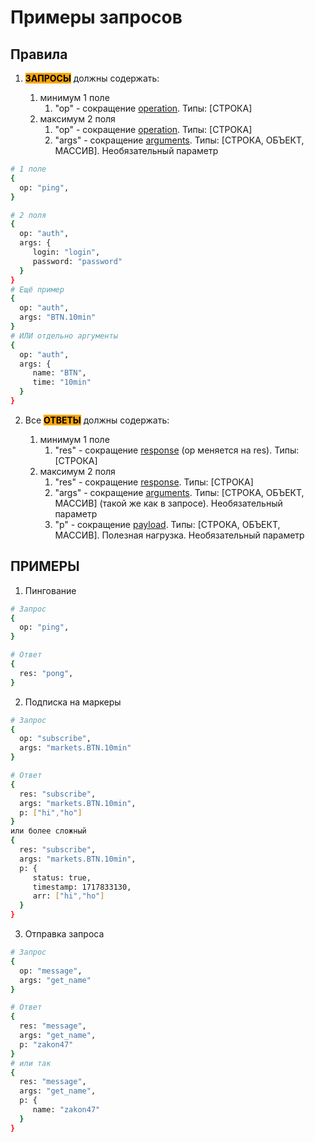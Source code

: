 # Примеры запросов

## Правила

1. <b class="pick">ЗАПРОСЫ</b> должны содержать:

	1. минимум 1 поле
		1. "op" - сокращение <u>operation</u>. Типы: [СТРОКА]
	2. максимум 2 поля
		1. "op" - сокращение <u>operation</u>. Типы: [СТРОКА]
		2. "args" - сокращение <u>arguments</u>. Типы: [СТРОКА, ОБЪЕКТ, МАССИВ]. Необязательный параметр

```bash 
# 1 поле
{
  op: "ping",
}

# 2 поля
{
  op: "auth",
  args: {
     login: "login",
     password: "password"
  }
}
# Ещё пример
{
  op: "auth",
  args: "BTN.10min"
}
# ИЛИ отдельно аргументы
{
  op: "auth",
  args: {
     name: "BTN",
     time: "10min"
  }
}
```

2. Все <b class="pick">ОТВЕТЫ</b> должны содержать:

	1. минимум 1 поле
		1. "res" - сокращение <u>response</u> (op меняется на res). Типы: [СТРОКА]
	2. максимум 2 поля
		1. "res" - сокращение <u>response</u>. Типы: [СТРОКА]
		2. "args" - сокращение <u>arguments</u>. Типы: [СТРОКА, ОБЪЕКТ, МАССИВ] (такой же как в запросе). Необязательный параметр
		2. "p" - сокращение <u>payload</u>. Типы: [СТРОКА, ОБЪЕКТ, МАССИВ]. Полезная нагрузка. Необязательный параметр

## ПРИМЕРЫ

1. Пингование

```bash
# Запрос
{
  op: "ping",
}

# Ответ
{
  res: "pong",
}
```

2. Подписка на маркеры

```bash
# Запрос
{
  op: "subscribe",
  args: "markets.BTN.10min"
}

# Ответ
{
  res: "subscribe",
  args: "markets.BTN.10min",
  p: ["hi","ho"]
}
или более сложный
{
  res: "subscribe",
  args: "markets.BTN.10min",
  p: {
     status: true,
     timestamp: 1717833130,
     arr: ["hi","ho"]
  }
}
```

3. Отправка запроса

```bash
# Запрос
{
  op: "message",
  args: "get_name"
}

# Ответ
{
  res: "message",
  args: "get_name",
  p: "zakon47"
}
# или так
{
  res: "message",
  args: "get_name",
  p: {
     name: "zakon47"
  }
}
```


<style>
    .pick {
        background:orange;
        color:black;
    }
</style>
